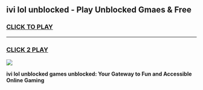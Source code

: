 
## ivi lol unblocked - Play Unblocked Gmaes & Free
<h3>
<a href="https://news.freeplayer.one?title=ivi_lol_unblocked&ref=16F">CLICK TO PLAY</a></h3>
<hr>

<h3>
<a href="https://news.freeplayer.one?title=ivi_lol_unblocked&ref=16F">CLICK 2 PLAY</a>
  
</h3>

<a href="https://news.freeplayer.one?title=ivi_lol_unblocked&ref=16F/"><img src="https://clearcache.store/games.png"></a>


**ivi lol unblocked games unblocked: Your Gateway to Fun and Accessible Online Gaming**
